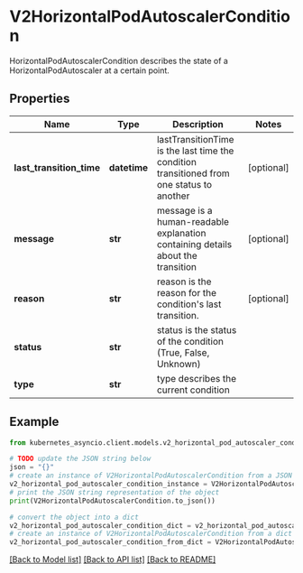 # V2HorizontalPodAutoscalerCondition

HorizontalPodAutoscalerCondition describes the state of a HorizontalPodAutoscaler at a certain point.

## Properties

Name | Type | Description | Notes
------------ | ------------- | ------------- | -------------
**last_transition_time** | **datetime** | lastTransitionTime is the last time the condition transitioned from one status to another | [optional] 
**message** | **str** | message is a human-readable explanation containing details about the transition | [optional] 
**reason** | **str** | reason is the reason for the condition&#39;s last transition. | [optional] 
**status** | **str** | status is the status of the condition (True, False, Unknown) | 
**type** | **str** | type describes the current condition | 

## Example

```python
from kubernetes_asyncio.client.models.v2_horizontal_pod_autoscaler_condition import V2HorizontalPodAutoscalerCondition

# TODO update the JSON string below
json = "{}"
# create an instance of V2HorizontalPodAutoscalerCondition from a JSON string
v2_horizontal_pod_autoscaler_condition_instance = V2HorizontalPodAutoscalerCondition.from_json(json)
# print the JSON string representation of the object
print(V2HorizontalPodAutoscalerCondition.to_json())

# convert the object into a dict
v2_horizontal_pod_autoscaler_condition_dict = v2_horizontal_pod_autoscaler_condition_instance.to_dict()
# create an instance of V2HorizontalPodAutoscalerCondition from a dict
v2_horizontal_pod_autoscaler_condition_from_dict = V2HorizontalPodAutoscalerCondition.from_dict(v2_horizontal_pod_autoscaler_condition_dict)
```
[[Back to Model list]](../README.md#documentation-for-models) [[Back to API list]](../README.md#documentation-for-api-endpoints) [[Back to README]](../README.md)


